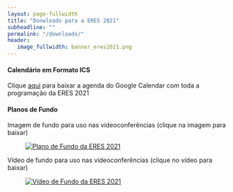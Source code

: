 ```yaml
---
layout: page-fullwidth
title: "Donwloads para a ERES 2021"
subheadline: ""
permalink: "/downloads/"
header:
   image_fullwidth: banner_eres2021.png
---
```


<h4>Calendário em Formato ICS</h4>
<p> Clique <a href="{{ site.urlimg }}ERES2021.ics">aqui</a> para baixar a agenda do Google Calendar com toda a programação da ERES 2021 </p>

<h4>Planos de Fundo</h4>
<p>Imagem de fundo para uso nas videoconferências (clique na imagem para baixar)</p>

<figure class="small-12 large-3 columns">
  <a href="{{ site.urlimg }}/eres2021-background-image.png"><img src="{{ site.urlimg }}/eres2021-background-image.png" alt="Plano de Fundo da ERES 2021"></a>
</figure>

<p>Vídeo de fundo para uso nas videoconferências (clique no vídeo para baixar)</p>
<figure class="small-12 large-3 columns">
  <a href="{{ site.urlimg }}/eres2021-background-video.mp4"><img src="{{ site.urlimg }}/eres2021-background-video.mp4" alt="Vídeo de Fundo da ERES 2021"></a>
</figure>

